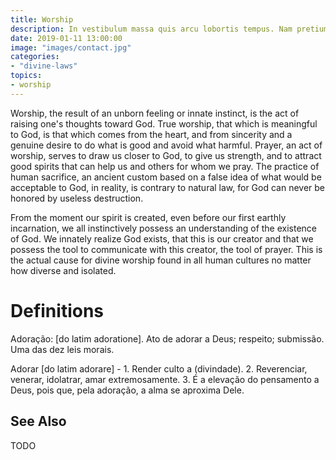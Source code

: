 ```yaml
---
title: Worship
description: In vestibulum massa quis arcu lobortis tempus. Nam pretium arcu in odio vulputate luctus.
date: 2019-01-11 13:00:00
image: "images/contact.jpg"
categories: 
- "divine-laws"
topics: 
- worship
---
```


Worship, the result of an unborn feeling or innate instinct, is the act of raising one's thoughts toward God.  True worship, that which is meaningful to God, is that which comes from the heart, and from sincerity and a genuine desire to do what is good and avoid what harmful.  Prayer, an act of worship, serves to draw us closer to God, to give us strength, and to attract good spirits that can help us and others for whom we pray.  The practice of human sacrifice, an ancient custom based on a false idea of what would be acceptable to God, in reality, is contrary to natural law, for God can never be honored by useless destruction.

From the moment our spirit is created, even before our first earthly incarnation, we all instinctively possess an understanding of the existence of God. We innately realize God exists, that this is our creator and that we possess the tool to communicate with this creator, the tool of prayer. This is the actual cause for divine worship found in all human cultures no matter how diverse and isolated. 

# Definitions
Adoração: [do latim adoratione]. Ato de adorar a Deus; respeito; submissão. Uma das dez leis morais.

Adorar [do latim adorare] - 1. Render culto a (divindade). 2. Reverenciar, venerar, idolatrar, amar extremosamente. 3. É a elevação do pensamento a Deus, pois que, pela adoração, a alma se aproxima Dele.


## See Also
TODO



